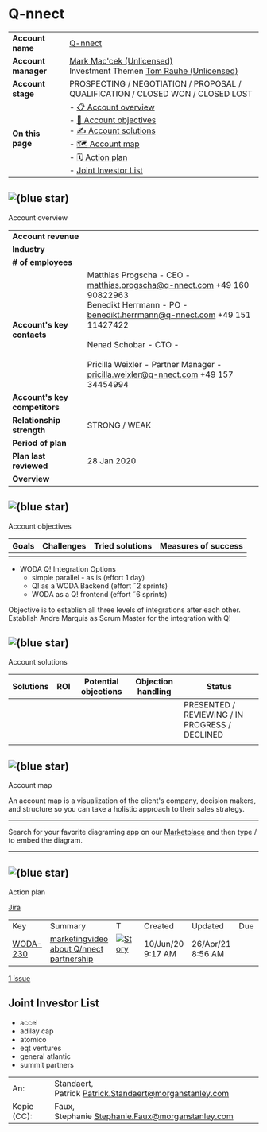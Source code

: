 # Q-nnect

|     |     |
| --- | --- |
| **Account name** | [Q-nnect](https://www.q-nnect.com/en/about/team.html) |
| **Account manager** | [Mark Mac'cek (Unlicensed)](https://2cu.atlassian.net/wiki/people/5e96cc987a06740c103a845a?ref=confluence)  <br>Investment Themen [Tom Rauhe (Unlicensed)](https://2cu.atlassian.net/wiki/people/5e96cc981302f40c0ee1b90c?ref=confluence) |
| **Account stage** | PROSPECTING / NEGOTIATION / PROPOSAL / QUALIFICATION / CLOSED WON / CLOSED LOST |
| **On this page** | - [📋 Account overview](#account-overview)<br>- [💬 Account objectives](#account-objectives)<br>- [✍ Account solutions](#account-solutions)<br>- [🗺 Account map](#account-map)<br>- [🗓 Action plan](#action-plan)<br>- [Joint Investor List](#joint-investor-list) |

## ![(blue star)](https://2cu.atlassian.net/wiki/s/1732347312/6452/9ec310e9ed617fde640b4372fb0e11f5501675fa/_/images/icons/emoticons/72/1f4cb.png)

 Account overview

|     |     |
| --- | --- |
| **Account revenue** |     |
| **Industry** |     |
| **\# of employees** |     |
| **Account's key contacts** | Matthias Progscha - CEO - [matthias.progscha@q-nnect.com](mailto:matthias.progscha@q-nnect.com) +49 160 90822963  <br>Benedikt Herrmann - PO - [benedikt.herrmann@q-nnect.com](mailto:benedikt.herrmann@q-nnect.com) +49 151 11427422<br><br>Nenad Schobar - CTO - <email> <mobile><br><br>Pricilla Weixler - Partner Manager - [pricilla.weixler@q-nnect.com](mailto:pricilla.weixler@q-nnect.com) +49 157 34454994 |
| **Account's key competitors** |     |
| **Relationship strength** | STRONG / WEAK |
| **Period of plan** |     |
| **Plan last reviewed** | 28 Jan 2020 |
| **Overview** |     |

## ![(blue star)](https://2cu.atlassian.net/wiki/s/1732347312/6452/9ec310e9ed617fde640b4372fb0e11f5501675fa/_/images/icons/emoticons/72/1f4ac.png)

 Account objectives

| **Goals** | **Challenges** | **Tried solutions** | **Measures of success** |
| --- | --- | --- | --- |
|     |     |     |     |

- WODA Q! Integration Options
  - simple parallel - as is (effort 1 day)
  - Q! as a WODA Backend (effort ˜2 sprints)
  - WODA as a Q! frontend (effort ˜6 sprints)

Objective is to establish all three levels of integrations after each other.  
Establish Andre Marquis as Scrum Master for the integration with Q!

## ![(blue star)](https://2cu.atlassian.net/wiki/s/1732347312/6452/9ec310e9ed617fde640b4372fb0e11f5501675fa/_/images/icons/emoticons/72/270d.png)

 Account solutions

| **Solutions** | **ROI** | **Potential objections** | **Objection handling** | **Status** |
| --- | --- | --- | --- | --- |
|     |     |     |     | PRESENTED / REVIEWING / IN PROGRESS / DECLINED |
|     |     |     |     |     |

## ![(blue star)](https://2cu.atlassian.net/wiki/s/1732347312/6452/9ec310e9ed617fde640b4372fb0e11f5501675fa/_/images/icons/emoticons/72/1f5fa.png)

 Account map

An account map is a visualization of the client's company, decision makers, and structure so you can take a holistic approach to their sales strategy.

* * *

<Embed your results>

Search for your favorite diagraming app on our [Marketplace](https://marketplace.atlassian.com/search?hosting=cloud%26product=confluence) and then type / to embed the diagram.

* * *

## ![(blue star)](https://2cu.atlassian.net/wiki/s/1732347312/6452/9ec310e9ed617fde640b4372fb0e11f5501675fa/_/images/icons/emoticons/72/1f5d3.png)

 Action plan

[Jira](https://2cu.atlassian.net/issues/?filter=10001&atlOrigin=eyJpIjoiZmEyZjVlMDk0MWM5NGMxNjk0ZDE0NWVlMzc2MGI5ZjAiLCJwIjoiaiJ9)

|     |     |     |     |     |     |     |     |     |     |     |
| --- | --- | --- | --- | --- | --- | --- | --- | --- | --- | --- |
| Key | Summary | T   | Created | Updated | Due | Assignee | Reporter | P   | Status | Resolution |
| [WODA-230](https://2cu.atlassian.net/browse/WODA-230) | [marketingvideo about Q/nnect partnership](https://2cu.atlassian.net/browse/WODA-230) | [![Story](https://2cu.atlassian.net/rest/api/2/universal_avatar/view/type/issuetype/avatar/10315?size=medium)<br><br>](https://2cu.atlassian.net/browse/WODA-230) | 10/Jun/20 9:17 AM | 26/Apr/21 8:56 AM |     | Unassigned | Marcel Donges | ![Medium](https://2cu.atlassian.net/images/icons/priorities/medium_new.svg) | Ready For Analysis | Unresolved |

[1 issue](https://2cu.atlassian.net/issues/?jql=project+%3D+WODA+AND+resolution+%3D+Unresolved+AND+%22Epic+Link%22+%3D+WODA-4+ORDER+BY+RANK++++&src=confmacro)

## Joint Investor List

- accel
- adilay cap
- atomico
- eqt ventures
- general atlantic
- summit partners

|     |     |
| --- | --- |
| An: | Standaert, Patrick [<Patrick.Standaert@morganstanley.com>](mailto:Patrick.Standaert@morganstanley.com) |
| Kopie (CC): | Faux, Stephanie [<Stephanie.Faux@morganstanley.com>](mailto:Stephanie.Faux@morganstanley.com) |